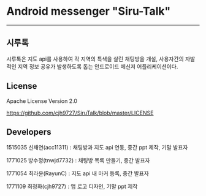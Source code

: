 # Android messenger "Siru-Talk"
---
시루톡
---


시루톡은 지도 api를 사용하여 각 지역의 특색을 살린 채팅방을 개설, 사용자간의 자발적인 지역 정보 공유가 발생하도록 돕는 안드로이드 메신저 어플리케이션이다.

## License

Apache License Version 2.0

https://github.com/cjh9727/SiruTalk/blob/master/LICENSE

## Developers

1515035 신채연(acc11311) : 채팅방과 지도 api 연동, 중간 ppt 제작, 기말 발표자

1771025 방수정(tnwjd7732) : 채팅방 목록 만들기, 중간 발표자

1771054 최라윤(RayunC) : 지도 api 내 마커 등록, 중간 발표자

1771109 최정화(cjh9727) : 앱 로고 디자인, 기말 ppt 제작
